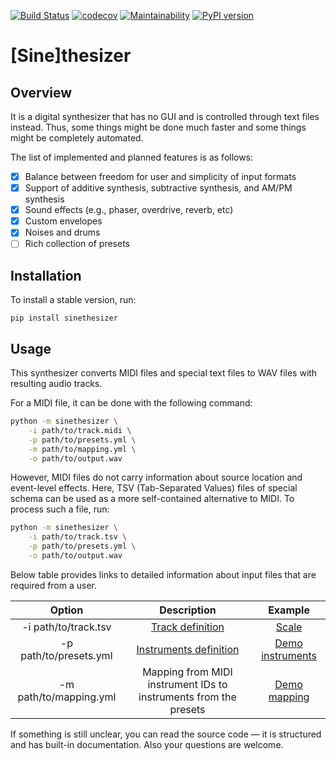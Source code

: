 [![Build Status](https://github.com/Nikolay-Lysenko/sinethesizer/actions/workflows/main.yml/badge.svg)](https://github.com/Nikolay-Lysenko/sinethesizer/actions/workflows/main.yml)
[![codecov](https://codecov.io/gh/Nikolay-Lysenko/sinethesizer/branch/master/graph/badge.svg)](https://codecov.io/gh/Nikolay-Lysenko/sinethesizer)
[![Maintainability](https://api.codeclimate.com/v1/badges/a43618b5f9454d01186c/maintainability)](https://codeclimate.com/github/Nikolay-Lysenko/sinethesizer/maintainability)
[![PyPI version](https://badge.fury.io/py/sinethesizer.svg)](https://badge.fury.io/py/sinethesizer)

# [Sine]thesizer

## Overview

It is a digital synthesizer that has no GUI and is controlled through text files instead. Thus, some things might be done much faster and some things might be completely automated.

The list of implemented and planned features is as follows:
- [x] Balance between freedom for user and simplicity of input formats
- [x] Support of additive synthesis, subtractive synthesis, and AM/PM synthesis
- [x] Sound effects (e.g., phaser, overdrive, reverb, etc)
- [x] Custom envelopes
- [x] Noises and drums
- [ ] Rich collection of presets

## Installation

To install a stable version, run:
```
pip install sinethesizer
```

## Usage

This synthesizer converts MIDI files and special text files to WAV files with resulting audio tracks.

For a MIDI file, it can be done with the following command:
```bash
python -m sinethesizer \
    -i path/to/track.midi \
    -p path/to/presets.yml \
    -m path/to/mapping.yml \
    -o path/to/output.wav
```

However, MIDI files do not carry information about source location and event-level effects. Here, TSV (Tab-Separated Values) files of special schema can be used as a more self-contained alternative to MIDI. To process such a file, run:
```bash
python -m sinethesizer \
    -i path/to/track.tsv \
    -p path/to/presets.yml \
    -o path/to/output.wav
```

Below table provides links to detailed information about input files that are required from a user.

Option | Description | Example
:----: | :---------: | :-----:
-i path/to/track.tsv | [Track definition](https://github.com/Nikolay-Lysenko/sinethesizer/blob/master/docs/track_definition.md) | [Scale](https://github.com/Nikolay-Lysenko/sinethesizer/blob/master/docs/examples/scale.tsv)
-p path/to/presets.yml | [Instruments definition](https://github.com/Nikolay-Lysenko/sinethesizer/blob/master/docs/instruments_creation.md) | [Demo instruments](https://github.com/Nikolay-Lysenko/sinethesizer/blob/master/presets/demo.yml)
-m path/to/mapping.yml | Mapping from MIDI instrument IDs to instruments from the presets | [Demo mapping](https://github.com/Nikolay-Lysenko/sinethesizer/blob/master/docs/examples/mapping.yml)

If something is still unclear, you can read the source code — it is structured and has built-in documentation. Also your questions are welcome.
